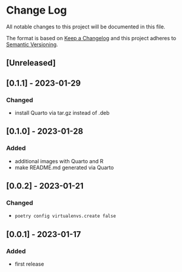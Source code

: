 # Change Log

All notable changes to this project will be documented in this file.

The format is based on [Keep a Changelog](http://keepachangelog.com/)
and this project adheres to [Semantic Versioning](http://semver.org/).

## [Unreleased]

## [0.1.1] - 2023-01-29

### Changed

- install Quarto via tar.gz instead of .deb

## [0.1.0] - 2023-01-28

### Added

- additional images with Quarto and R
- make README.md generated via Quarto

## [0.0.2] - 2023-01-21

### Changed

- `poetry config virtualenvs.create false`

## [0.0.1] - 2023-01-17

### Added

- first release
